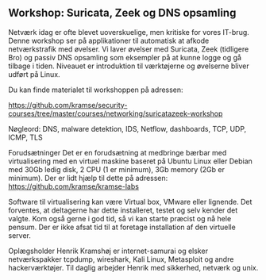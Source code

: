 Workshop: Suricata, Zeek og DNS opsamling
-----------------------------------------

Netværk idag er ofte blevet uoverskuelige, men kritiske for vores IT-brug. Denne workshop ser på applikationer til automatisk at afkode netværkstrafik med øvelser.
Vi laver øvelser med Suricata, Zeek (tidligere Bro) og passiv DNS opsamling som eksempler på at kunne logge og gå tilbage
i tiden. Niveauet er introduktion til værktøjerne og øvelserne bliver udført på Linux.

Du kan finde materialet til workshoppen på adressen:

https://github.com/kramse/security-courses/tree/master/courses/networking/suricatazeek-workshop

Nøgleord:
DNS, malware detektion, IDS, Netflow, dashboards, TCP, UDP, ICMP, TLS

Forudsætninger
Det er en forudsætning at medbringe bærbar med virtualisering med en virtuel maskine baseret på Ubuntu Linux eller Debian med
30Gb ledig disk, 2 CPU (1 er minimum), 3Gb memory (2Gb er minimum).
Der er lidt hjælp til dette på adressen:
https://github.com/kramse/kramse-labs

Software til virtualisering kan være Virtual box, VMware eller lignende. Det forventes, at deltagerne har dette installeret, testet og selv kender det valgte. Kom også gerne i god tid, så vi kan starte præcist og nå hele pensum.  Der er ikke afsat tid til at foretage installation af den virtuelle server.

Oplægsholder
Henrik Kramshøj er internet-samurai og elsker netværkspakker tcpdump, wireshark, Kali Linux, Metasploit og andre hackerværktøjer. Til daglig arbejder Henrik med sikkerhed, netværk og unix.
